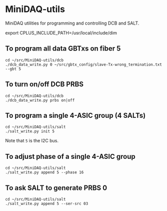 # MiniDAQ-utils
MiniDAQ utilities for programming and controlling DCB and SALT.

export CPLUS_INCLUDE_PATH=/usr/local/include/dim

## To program all data GBTxs on fiber 5
```
cd ~/src/MiniDAQ-utils/dcb
./dcb_data_write.py 0 ~/src/gbtx_config/slave-Tx-wrong_termination.txt --gbt 5
```

## To turn on/off DCB PRBS
```
cd ~/src/MiniDAQ-utils/dcb
./dcb_data_write.py prbs on|off
```

## To program a single 4-ASIC group (4 SALTs)
```
cd ~/src/MiniDAQ-utils/salt
./salt_write.py init 5
```

Note that `5` is the I2C bus.

## To adjust phase of a single 4-ASIC group
```
cd ~/src/MiniDAQ-utils/salt
./salt_write.py append 5 --phase 16
```

## To ask SALT to generate PRBS 0
```
cd ~/src/MiniDAQ-utils/salt
./salt_write.py append 5 --ser-src 03
```
